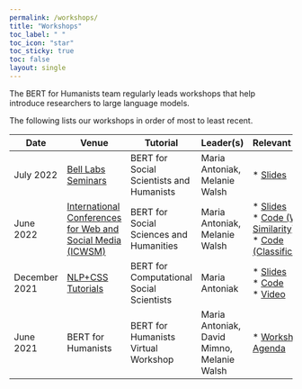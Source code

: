 ```yaml
---
permalink: /workshops/
title: "Workshops"
toc_label: " "
toc_icon: "star"
toc_sticky: true
toc: false
layout: single
---
```


The BERT for Humanists team regularly leads workshops that help introduce researchers to large language models.

The following lists our workshops in order of most to least recent.

| Date          | Venue                                                                                                                   | Tutorial                                 | Leader(s)                                  | Relevant Links                                                                                                                                                                                                                                                                                               |
|---------------|---------------------------|-----------|--------------------------------|--------------------------------------------------------------|
| July 2022     | [Bell Labs Seminars](https://social-dynamics.net/seminars.html)                                                         | BERT for Social Scientists and Humanists | Maria Antoniak, Melanie Walsh              | * [Slides](https://docs.google.com/presentation/d/1PwibAk_Fvnk-sCfZ0C5-4UYvqGUEU969FAyFsdDuGyU/edit#slide=id.p1)                                                                                                                                                                                      |
| June 2022     | [International Conferences for Web and Social Media (ICWSM)](https://www.icwsm.org/2022/index.html/#tutorials-schedule) | BERT for Social Sciences and Humanities  | Maria Antoniak, Melanie Walsh              |* [Slides](https://bit.ly/icwsm-bert-slides)<br>* [Code (Word Similarity)](https://bit.ly/icwsm-bert-similarity)<br>* [Code (Classification)](https://bit.ly/icwsm-bert-classify)       |
| December 2021 | [NLP+CSS Tutorials](https://nlp-css-201-tutorials.github.io/nlp-css-201-tutorials/)                                     | BERT for Computational Social Scientists | Maria Antoniak                             | * [Slides](https://docs.google.com/presentation/d/1HGWnLkv7_2fST9tFVbvQbY-rN4aTMjJW/edit#slide=id.p1)<br>* [Code](https://colab.research.google.com/drive/1ih6ETBCU2Dqr1_aTPgjS_Ww3xXVswIO0?usp=sharing)<br>* [Video](https://www.youtube.com/watch?v=UmyOhl9AciI&ab_channel=NLPandCSS201%3ABeyondtheBasics)  |
| June 2021     | BERT for Humanists                                                                                                      | BERT for Humanists Virtual Workshop      | Maria Antoniak, David Mimno, Melanie Walsh | * [Workshop Agenda](https://docs.google.com/document/d/1FreCUwtZVsekEvSwIQMh-G7N4GPQFHsLeXhCXzXT1xY/edit?usp=sharing)                                                                                                                                                                                 |
